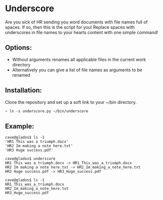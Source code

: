 # Underscore
Are you sick of HR sending you word documents with file names full of spaces.
If so, then this is the script for you! Replace spaces with underscores in
file names to your hearts content with one simple command!

## Options:
* Without arguments renames all applicable files in the current work directory
* Alternatively you can give a list of file names as arguments to be renamed

## Installation:
Clone the repository and set up a soft link to your ~/bin directory.
```bash
> ln -s underscore.py ~/bin/underscore
```

## Example:
```
cave@glados$ ls -1
'HR1 This was a triumph.docx'
'HR2 Im making a note here.txt'
'HR3 Huge success.pdf'

cave@glados$ underscore
HR1 This was a triumph.docx -> HR1_This_was_a_triumph.docx
HR2 Im making a note here.txt -> HR2_Im_making_a_note_here.txt
HR3 Huge success.pdf -> HR3_Huge_success.pdf

cave@glados$ ls -1
HR1_This_was_a_triumph.docx
HR2_Im_making_a_note_here.txt
HR3_Huge_success.pdf
```

